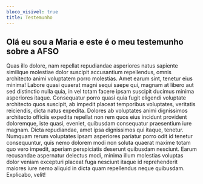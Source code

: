```yaml
---
bloco_visivel: true
title: Testemunho
---
```


## Olá eu sou a Maria e este é o meu testemunho sobre a AFSO

Quas illo dolore, nam repellat repudiandae asperiores natus sapiente similique molestiae dolor suscipit accusantium repellendus, omnis architecto animi voluptatem porro molestias. Amet earum sint, tenetur eius minima! Labore quasi quaerat magni sequi saepe qui, magnam at libero aut sed distinctio nulla quia, in vel totam facere ipsam suscipit ducimus minima asperiores itaque. Consequatur porro quasi quia fugit eligendi voluptate architecto quos suscipit, ab impedit placeat temporibus voluptates, veritatis reiciendis, dicta natus expedita. Dolores ab voluptates animi dignissimos architecto officiis expedita repellat non rem quos eius incidunt provident doloremque, iste quasi, eveniet, quibusdam consequatur praesentium iure magnam. Dicta repudiandae, amet ipsa dignissimos qui itaque, tenetur. Numquam rerum voluptates ipsam asperiores pariatur porro odit id tenetur consequuntur, quis nemo dolorem modi non soluta quaerat maxime totam quo vero impedit, aperiam perspiciatis deserunt quibusdam nesciunt. Earum recusandae aspernatur delectus modi, minima illum molestias voluptas dolor veniam excepturi placeat fuga nesciunt itaque id reprehenderit maiores iure nemo aliquid in dicta quam repellendus neque quibusdam. Explicabo, velit!